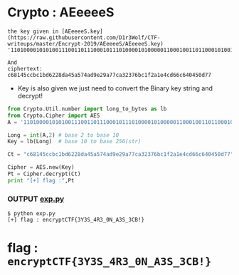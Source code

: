 # Crypto : AEeeeeS

```
the key given in [AEeeeeS.key](https://raw.githubusercontent.com/D1r3Wolf/CTF-writeups/master/Encrypt-2019/AEeeeeS/AEeeeeS.key)
'110100001010100111001101110001011101000010100000110001001101100010100101100010011110010111010001100101011010110110010101111001'

And
ciphertext: c68145ccbc1bd6228da45a574ad9e29a77ca32376bc1f2a1e4cd66c640450d77
```
* Key is also given we just need to convert the Binary key string and decrypt!
```py
from Crypto.Util.number import long_to_bytes as lb
from Crypto.Cipher import AES
A = '110100001010100111001101110001011101000010100000110001001101100010100101100010011110010111010001100101011010110110010101111001'

Long = int(A,2) # base 2 to base 10
Key = lb(Long)	# base 10 to base 256(str)

Ct = "c68145ccbc1bd6228da45a574ad9e29a77ca32376bc1f2a1e4cd66c640450d77".decode('hex')

Cipher = AES.new(Key)
Pt = Cipher.decrypt(Ct)
print "[+] flag :",Pt
```

### OUTPUT [exp.py](https://github.com/D1r3Wolf/CTF-writeups/blob/master/Encrypt-2019/AEeeeeS/exp.py)
```
$ python exp.py 
[+] flag : encryptCTF{3Y3S_4R3_0N_A3S_3CB!}
```

# flag : `encryptCTF{3Y3S_4R3_0N_A3S_3CB!}`